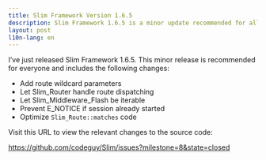 ```yaml
---
title: Slim Framework Version 1.6.5
description: Slim Framework 1.6.5 is a minor update recommended for all users
layout: post
l10n-lang: en
---
```


I’ve just released Slim Framework 1.6.5. This minor release is recommended for everyone and includes the following changes:

* Add route wildcard parameters
* Let Slim_Router handle route dispatching
* Let Slim_Middleware_Flash be iterable
* Prevent E_NOTICE if session already started
* Optimize `Slim_Route::matches` code

Visit this URL to view the relevant changes to the source code:

<https://github.com/codeguy/Slim/issues?milestone=8&state=closed>
